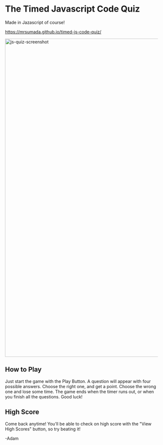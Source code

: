 # The Timed Javascript Code Quiz

Made in Jazascript of course!

https://mrsumada.github.io/timed-js-code-quiz/

<img width="1048" alt="js-quiz-screenshot" src="https://user-images.githubusercontent.com/93618393/149209727-371e3a5a-36a5-41d2-9b95-b44d5a6ea3e4.png">

## How to Play

Just start the game with the Play Button. A question will appear with four possible answers.  Choose the right one, and get a point.  Choose the wrong one and lose some time.  The game ends when the timer runs out, or when you finish all the questions. Good luck!

## High Score

Come back anytime! You'll be able to check on high score with the "View High Scores" button, so try beating it!

-Adam
